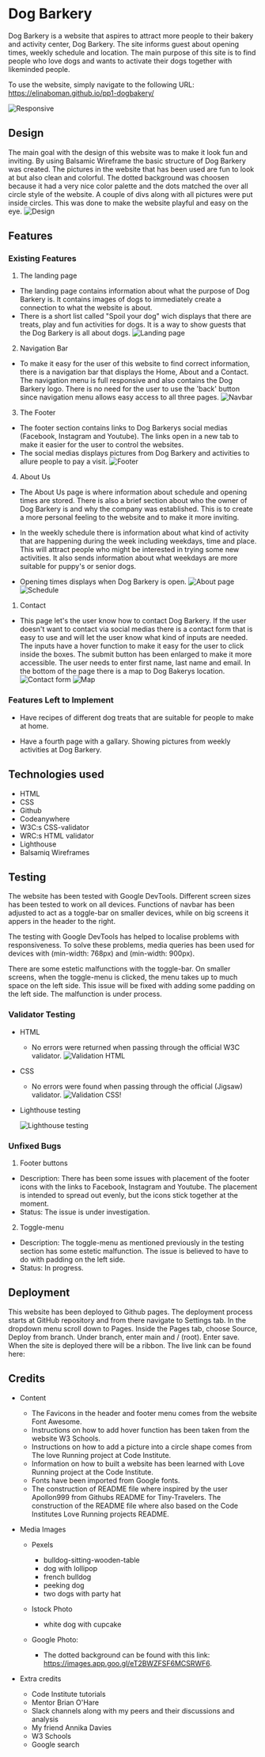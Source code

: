 # Dog Barkery

Dog Barkery is a website that aspires to attract more people to their bakery and activity center, Dog Barkery. The site informs guest about opening times, weekly schedule and location. The main purpose of this site is to find people who love dogs and wants to activate their dogs together with likeminded people.

To use the website, simply navigate to the following URL:
<https://elinaboman.github.io/pp1-dogbakery/>

![Responsive](docs./responsive.png)

## Design

The main goal with the design of this website was to make it look fun and inviting. By using Balsamic Wireframe the basic structure of Dog Barkery was created. The pictures in the website that has been used are fun to look at but also clean and colorful. The dotted background was choosen because it had a very nice color palette and the dots matched the over all circle style of the website. A couple of divs along with all pictures were put inside circles. This was done to make the website playful and easy on the eye.
![Design](docs./balsamiqwireframe.png)

## Features

### Existing Features

1. The landing page

- The landing page contains information about what the purpose of Dog Barkery is. It contains images of dogs to immediately create a connection to what the website is about.
- There is a short list called "Spoil your dog" wich displays that there are treats, play and fun activities for dogs. It is a way to show guests that the Dog Barkery is all about dogs.
![Landing page](docs./landingpage.png)

2. Navigation Bar

- To make it easy for the user of this website to find correct information, there is a navigation bar that displays the Home, About and a Contact. The navigation menu is full responsive and also contains the Dog Barkery logo. There is no need for the user to use the 'back' button since navigation menu allows easy access to all three pages.
![Navbar](docs./navbar.png)

3. The Footer

- The footer section contains links to Dog Barkerys social medias (Facebook, Instagram and Youtube). The links open in a new tab to make it easier for the user to control the websites.
- The social medias displays pictures from Dog Barkery and activities to allure people to pay a visit.
![Footer](docs./footer.png)

4. About Us

- The About Us page is where information about schedule and opening times are stored. There is also a brief section about who the owner of Dog Barkery is and why the company was established. This is to create a more personal feeling to the website and to make it more inviting.

- In the weekly schedule there is information about what kind of activity that are happening during the week including weekdays, time and place. This will attract people who might be interested in trying some new activities. It also sends information about what weekdays are more suitable for puppy's or senior dogs.

- Opening times displays when Dog Barkery is open.
![About page](docs./about-page.png)
![Schedule](docs./schedule.png)

1. Contact

- This page let's the user know how to contact Dog Barkery. If the user doesn't want to contact via social medias there is a contact form that is easy to use and will let the user know what kind of inputs are needed. The inputs have a hover function to make it easy for the user to click inside the boxes. The submit button has been enlarged to make it more accessible. The user needs to enter first name, last name and email. In the bottom of the page there is a map to Dog Bakerys location. 
![Contact form](docs./contactform.png)
![Map](docs./map.png)


### Features Left to Implement

* Have recipes of different dog treats that are suitable for people to make at home.

* Have a fourth page with a gallary. Showing pictures from weekly activities at Dog Barkery.


## Technologies used

- HTML
- CSS
- Github
- Codeanywhere
- W3C:s CSS-validator
- WRC:s HTML validator
- Lighthouse
- Balsamiq Wireframes
  

## Testing

The website has been tested with Google DevTools. Different screen sizes has been tested to work on all devices. Functions of navbar has been adjusted to act as a toggle-bar on smaller devices, while on big screens it appers in the header to the right.

The testing with Google DevTools has helped to localise problems with responsiveness. To solve these problems, media queries has been used for devices with (min-width: 768px) and (min-width: 900px).

There are some estetic malfunctions with the toggle-bar. On smaller screens, when the toggle-menu is clicked, the menu takes up to much space on the left side. This issue will be fixed with adding some padding on the left side. The malfunction is under process.

### Validator Testing

- HTML
  - No errors were returned when passing through the official W3C validator.
  ![Validation HTML](docs./validatortesting-html.png)
- CSS
  - No errors were found when passing through the official (Jigsaw) validator.
![Validation CSS](docs./validatortesting-css.png)!
- Lighthouse testing
  
  ![Lighthouse testing](docs./lighthouse.png)

### Unfixed Bugs

1. Footer buttons
  
  * Description: There has been some issues with placement of the footer icons with the links to Facebook, Instagram and Youtube. The placement is intended to spread out evenly, but the icons stick together at the moment.
* Status: The issue is under investigation.

2. Toggle-menu
  * Description: The toggle-menu as mentioned previously in the testing section has some estetic malfunction. The issue is believed to have to do with padding on the left side.
  * Status: In progress.


## Deployment

This website has been deployed to Github pages. The deployment process starts at GitHub repository and from there navigate to Settings tab. In the dropdown menu scroll down to Pages. Inside the Pages tab, choose Source, Deploy from branch. Under branch, enter main and / (root). Enter save. When the site is deployed there will be a ribbon.
The live link can be found here: 

<!---Enter code to live website----->

## Credits 

* Content
  * The Favicons in the header and footer menu comes from the website Font Awesome.
  * Instructions on how to add hover function has been taken from the website W3 Schools.
  * Instructions on how to add a picture into a circle shape comes from The love Running project at Code Institute.
  * Information on how to built a website has been learned with Love Running project at the Code Institute.
  * Fonts have been imported from Google fonts.
  - The construction of README file where inspired by the user Apollon999 from Githubs README for Tiny-Travelers. The construction of the README file where also based on the Code Institutes Love Running projects README.

* Media Images
  *  Pexels
     *  bulldog-sitting-wooden-table
     *  dog with lollipop
     *  french bulldog
     *  peeking dog
     *  two dogs with party hat


  * Istock Photo
    * white dog with cupcake
  
  
  * Google Photo:  
    *   The dotted background can be found with this link: <https://images.app.goo.gl/eT2BWZFSF6MCSRWF6>.
  
* Extra credits
  * Code Institute tutorials
  * Mentor Brian O'Hare
  * Slack channels along with my peers and their discussions and analysis
  * My friend Annika Davies
  * W3 Schools
  * Google search
  